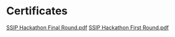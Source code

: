 # Certificates

[SSIP Hackathon Final Round.pdf](https://github.com/BhumitKanani/Certificates/files/12092553/SSIP.Hackathon.Final.Round.pdf)
[SSIP Hackathon First Round.pdf](https://github.com/BhumitKanani/Certificates/files/12092554/SSIP.Hackathon.First.Round.pdf)
